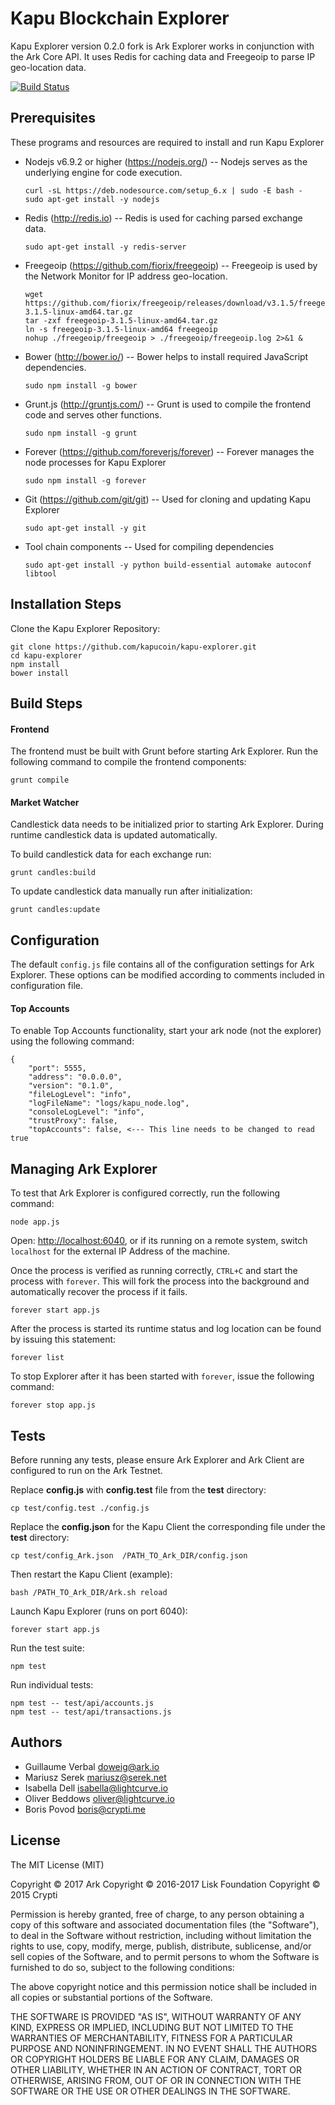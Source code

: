 # Kapu Blockchain Explorer

Kapu Explorer version 0.2.0 fork is Ark Explorer works in conjunction with the Ark Core API. It uses Redis for caching data and Freegeoip to parse IP geo-location data.

[![Build Status](https://travis-ci.org/ArkEcosystem/Ark-explorer.svg?branch=development)](https://travis-ci.org/ArkEcosystem/Ark-explorer)

## Prerequisites

These programs and resources are required to install and run Kapu Explorer

- Nodejs v6.9.2 or higher (<https://nodejs.org/>) -- Nodejs serves as the underlying engine for code execution.

  ```
  curl -sL https://deb.nodesource.com/setup_6.x | sudo -E bash -
  sudo apt-get install -y nodejs
  ```

- Redis (<http://redis.io>) -- Redis is used for caching parsed exchange data.

  `sudo apt-get install -y redis-server`

- Freegeoip (<https://github.com/fiorix/freegeoip>) -- Freegeoip is used by the Network Monitor for IP address geo-location.

  ```
  wget https://github.com/fiorix/freegeoip/releases/download/v3.1.5/freegeoip-3.1.5-linux-amd64.tar.gz
  tar -zxf freegeoip-3.1.5-linux-amd64.tar.gz
  ln -s freegeoip-3.1.5-linux-amd64 freegeoip
  nohup ./freegeoip/freegeoip > ./freegeoip/freegeoip.log 2>&1 &
  ```

- Bower (<http://bower.io/>) -- Bower helps to install required JavaScript dependencies.

  `sudo npm install -g bower`

- Grunt.js (<http://gruntjs.com/>) -- Grunt is used to compile the frontend code and serves other functions.

  `sudo npm install -g grunt`

- Forever (<https://github.com/foreverjs/forever>) -- Forever manages the node processes for Kapu Explorer

  `sudo npm install -g forever`

- Git (<https://github.com/git/git>) -- Used for cloning and updating Kapu Explorer

  `sudo apt-get install -y git`

- Tool chain components -- Used for compiling dependencies

  `sudo apt-get install -y python build-essential automake autoconf libtool`

## Installation Steps

Clone the Kapu Explorer Repository:

```
git clone https://github.com/kapucoin/kapu-explorer.git
cd kapu-explorer
npm install
bower install
```

## Build Steps

#### Frontend
 The frontend must be built with Grunt before starting Ark Explorer. Run the following command to compile the frontend components:

`grunt compile`

#### Market Watcher
 Candlestick data needs to be initialized prior to starting Ark Explorer. During runtime candlestick data is updated automatically.

To build candlestick data for each exchange run:

`grunt candles:build`

To update candlestick data manually run after initialization:

`grunt candles:update`

## Configuration

The default `config.js` file contains all of the configuration settings for Ark Explorer. These options can be modified according to comments included in configuration file.

#### Top Accounts

To enable Top Accounts functionality, start your ark node (not the explorer) using the following command:

```
{
    "port": 5555,
    "address": "0.0.0.0",
    "version": "0.1.0",
    "fileLogLevel": "info",
    "logFileName": "logs/kapu_node.log",
    "consoleLogLevel": "info",
    "trustProxy": false,
    "topAccounts": false, <--- This line needs to be changed to read true
```

## Managing Ark Explorer

To test that Ark Explorer is configured correctly, run the following command:

`node app.js`

Open: <http://localhost:6040>, or if its running on a remote system, switch `localhost` for the external IP Address of the machine.

Once the process is verified as running correctly, `CTRL+C` and start the process with `forever`. This will fork the process into the background and automatically recover the process if it fails.

`forever start app.js`

After the process is started its runtime status and log location can be found by issuing this statement:

`forever list`

To stop Explorer after it has been started with `forever`, issue the following command:

`forever stop app.js`

## Tests

Before running any tests, please ensure Ark Explorer and Ark Client are configured to run on the Ark Testnet.

Replace **config.js** with **config.test** file from the **test** directory:

`cp test/config.test ./config.js`

Replace the **config.json** for the Kapu Client the corresponding file under the **test** directory:

`cp test/config_Ark.json  /PATH_TO_Ark_DIR/config.json`

Then restart the Kapu Client (example):

`bash /PATH_TO_Ark_DIR/Ark.sh reload`

Launch Kapu Explorer (runs on port 6040):

`forever start app.js`

Run the test suite:

`npm test`

Run individual tests:

```
npm test -- test/api/accounts.js
npm test -- test/api/transactions.js
```

## Authors
- Guillaume Verbal <doweig@ark.io>
- Mariusz Serek <mariusz@serek.net>
- Isabella Dell <isabella@lightcurve.io>
- Oliver Beddows <oliver@lightcurve.io>
- Boris Povod <boris@crypti.me>

## License

The MIT License (MIT)

Copyright © 2017 Ark
Copyright © 2016-2017 Lisk Foundation
Copyright © 2015 Crypti

Permission is hereby granted, free of charge, to any person obtaining a copy of this software and associated documentation files (the "Software"), to deal in the Software without restriction, including without limitation the rights to use, copy, modify, merge, publish, distribute, sublicense, and/or sell copies of the Software, and to permit persons to whom the Software is furnished to do so, subject to the following conditions:

The above copyright notice and this permission notice shall be included in all copies or substantial portions of the Software.

THE SOFTWARE IS PROVIDED "AS IS", WITHOUT WARRANTY OF ANY KIND, EXPRESS OR IMPLIED, INCLUDING BUT NOT LIMITED TO THE WARRANTIES OF MERCHANTABILITY, FITNESS FOR A PARTICULAR PURPOSE AND NONINFRINGEMENT. IN NO EVENT SHALL THE AUTHORS OR COPYRIGHT HOLDERS BE LIABLE FOR ANY CLAIM, DAMAGES OR OTHER LIABILITY, WHETHER IN AN ACTION OF CONTRACT, TORT OR OTHERWISE, ARISING FROM, OUT OF OR IN CONNECTION WITH THE SOFTWARE OR THE USE OR OTHER DEALINGS IN THE SOFTWARE.
